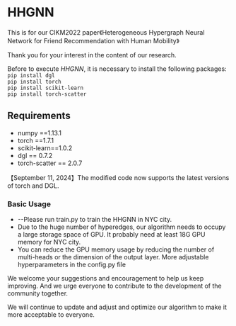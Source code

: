 # HHGNN
This is  for our CIKM2022  paper《Heterogeneous Hypergraph Neural Network for  Friend Recommendation with Human Mobility》

Thank you for your interest in the content of our research. 

Before to execute *HHGNN*, it is necessary to install the following packages:
<br/>
``pip install dgl``
<br/>
``pip install torch``
<br/>
``pip install scikit-learn``
<br/>
``pip install torch-scatter``

## Requirements

- numpy ==1.13.1
- torch ==1.7.1
- scikit-learn==1.0.2
- dgl == 0.7.2
- torch-scatter == 2.0.7

【September 11, 2024】The modified code now supports the latest versions of torch and DGL.

### Basic Usage
 
- --Please run  train.py to train the HHGNN in NYC city.
- Due to the huge number of hyperedges, our algorithm needs to occupy a large storage space of GPU. It probably need at least 18G GPU memory for NYC city.
- You can reduce the GPU memory usage by reducing the number of multi-heads or the dimension of the output layer.
More adjustable hyperparameters in the config.py file


We welcome your suggestions and encouragement to help us keep improving.
And we urge everyone to contribute to the development of the community together.

We will continue to update and adjust and optimize our algorithm to make it more acceptable to everyone.
